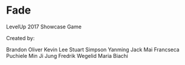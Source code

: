 # Fade
LevelUp 2017 Showcase Game

Created by:

Brandon Oliver 
Kevin Lee 
Stuart Simpson
Yanming Jack Mai
Francseca Puchiele
Min Ji Jung
Fredrik Wegelid
Maria Biachi
